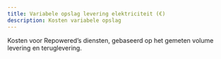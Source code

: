 ```yaml
---
title: Variabele opslag levering elektriciteit (€) 
description: Kosten variabele opslag
---
```


Kosten voor Repowered’s diensten, gebaseerd op het gemeten volume levering en teruglevering.
